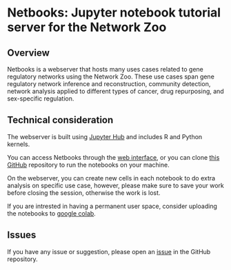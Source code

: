 # Netbooks: Jupyter notebook tutorial server for the Network Zoo 

## Overview
Netbooks is a webserver that hosts many uses cases related to gene regulatory networks using the Network Zoo.
These use cases span gene regulatory network inference and reconstruction, community detection, network analysis applied to different types of cancer, drug repurposing, and sex-specific regulation. 

## Technical consideration
The webserver is built using [Jupyter Hub](https://jupyter.org/hub) and includes R and Python kernels.

You can access Netbooks through the [web interface](https://netbooks.networkmedicine.org), or you can clone [this GitHub](https://github.com/netZoo/netbooks) repository to run the 
notebooks on your machine.

On the webserver, you can create new cells in each notebook to do extra analysis on specific use case, however, please make sure to save your work before closing the session, otherwise the work is lost.

If you are intrested in having a permanent user space, consider uploading the notebooks to [google colab](https://colab.research.google.com/notebooks/intro.ipynb#recent=true).

## Issues
If you have any issue or suggestion, please open an [issue](https://github.com/netZoo/netbooks/issues) in the GitHub repository.
